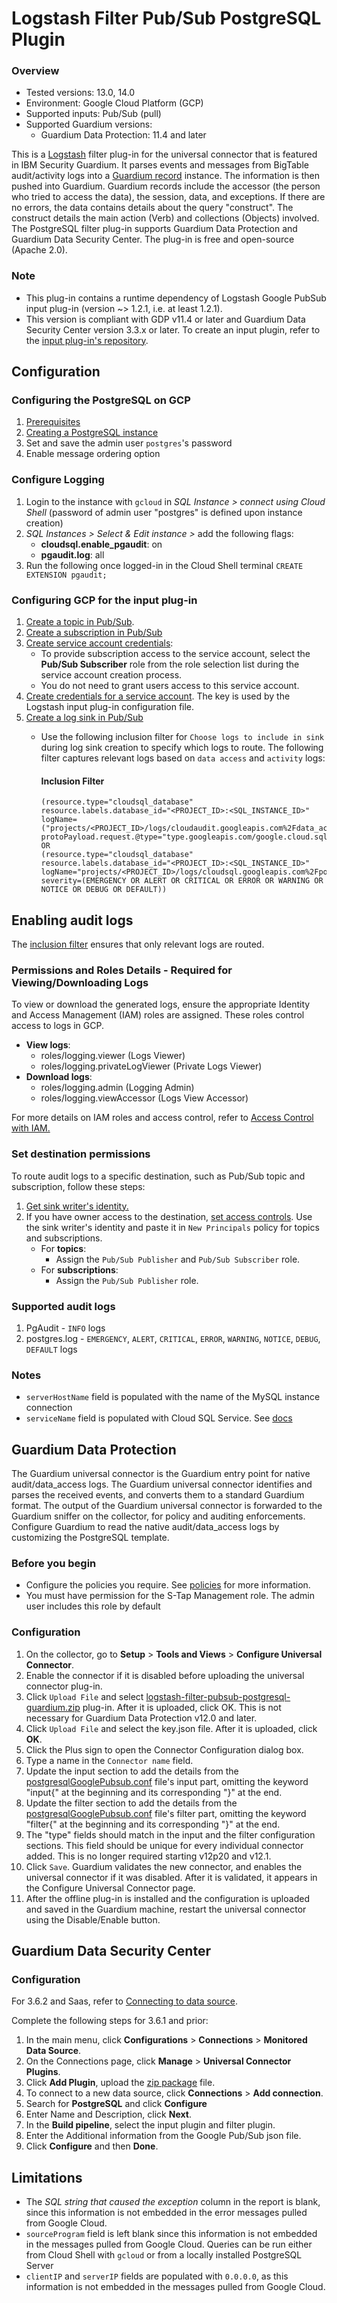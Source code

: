 # Logstash Filter Pub/Sub PostgreSQL Plugin
### Overview
* Tested versions: 13.0, 14.0
* Environment: Google Cloud Platform (GCP)
* Supported inputs: Pub/Sub (pull)
* Supported Guardium versions:
    * Guardium Data Protection: 11.4 and later

This is a [Logstash](https://github.com/elastic/logstash) filter plug-in for the universal connector that is featured in IBM Security Guardium. It parses events and messages from BigTable audit/activity logs into a [Guardium record](https://github.com/IBM/universal-connectors/raw/main/common/src/main/java/com/ibm/guardium/universalconnector/commons/structures/Record.java) instance. The information is then pushed into Guardium. Guardium records include the accessor (the person who tried to access the data), the session, data, and exceptions. If there are no errors, the data contains details about the query "construct". The construct details the main action (Verb) and collections (Objects) involved.
The PostgreSQL filter plug-in supports Guardium Data Protection and Guardium Data Security Center. The plug-in is free and open-source (Apache 2.0).


### Note
- This plug-in contains a runtime dependency of Logstash Google PubSub input plug-in (version ~> 1.2.1, i.e. at least 1.2.1).
- This version is compliant with GDP v11.4 or later and Guardium Data Security Center version 3.3.x or later. To create an input plugin, refer to the [input plug-in's repository](https://github.com/IBM/universal-connectors/tree/main/input-plugin/logstash-input-google-pubsub).

## Configuration


### Configuring the PostgreSQL on GCP
1. [Prerequisites](https://cloud.google.com/sql/docs/postgres/create-instance#before_you_begin)
2. [Creating a PostgreSQL instance](https://cloud.google.com/sql/docs/postgres/create-instance#create-2nd-gen)
3. Set and save the admin user `postgres`'s password
4. Enable message ordering option

### Configure Logging
1. Login to the instance with `gcloud` in *SQL Instance > connect using Cloud Shell* (password of admin user "postgres" is defined upon instance creation)
2. *SQL Instances > Select & Edit instance >* add the following flags:
    - **cloudsql.enable_pgaudit**: on
    - **pgaudit.log**: all
3. Run the following once logged-in in the Cloud Shell terminal
   `CREATE EXTENSION pgaudit;`

### Configuring GCP for the input plug-in
1. [Create a topic in Pub/Sub](https://cloud.google.com/pubsub/docs/create-topic#create_a_topic_2).
2. [Create a subscription in Pub/Sub](https://cloud.google.com/pubsub/docs/create-subscription#create_a_pull_subscription)
3. [Create service account credentials](https://developers.google.com/workspace/guides/create-credentials#create_a_service_account):
    - To provide subscription access to the service account, select the **Pub/Sub Subscriber** role from the role selection list during the service account creation process.
    - You do not need to grant users access to this service account.
4. [Create credentials for a service account](https://developers.google.com/workspace/guides/create-credentials#create_credentials_for_a_service_account). The key is used by the Logstash input plug-in configuration file.
5. [Create a log sink in Pub/Sub](https://cloud.google.com/logging/docs/export/configure_export_v2#creating_sink)
    * Use the following inclusion filter for ```Choose logs to include in sink``` during log sink creation to specify which logs to route.  The following filter captures relevant logs based on ```data access``` and ```activity``` logs:
   
      #### Inclusion Filter
          (resource.type="cloudsql_database" resource.labels.database_id="<PROJECT_ID>:<SQL_INSTANCE_ID>"
          logName=("projects/<PROJECT_ID>/logs/cloudaudit.googleapis.com%2Fdata_access")
          protoPayload.request.@type="type.googleapis.com/google.cloud.sql.audit.v1.PgAuditEntry")
          OR
          (resource.type="cloudsql_database" resource.labels.database_id="<PROJECT_ID>:<SQL_INSTANCE_ID>"
          logName="projects/<PROJECT_ID>/logs/cloudsql.googleapis.com%2Fpostgres.log"
          severity=(EMERGENCY OR ALERT OR CRITICAL OR ERROR OR WARNING OR NOTICE OR DEBUG OR DEFAULT))
       

## Enabling audit logs
The [inclusion filter](#Inclusion-Filter) ensures that only relevant logs are routed.

### Permissions and Roles Details - Required for Viewing/Downloading Logs
To view or download the generated logs, ensure the appropriate Identity and Access Management (IAM) roles are assigned. These roles control access to logs in GCP.
* **View logs**:
  - roles/logging.viewer (Logs Viewer)
  - roles/logging.privateLogViewer (Private Logs Viewer)
* **Download logs**:
    - roles/logging.admin (Logging Admin)
    - roles/logging.viewAccessor (Logs View Accessor)

For more details on IAM roles and access control, refer to [Access Control with IAM.](https://cloud.google.com/logging/docs/access-control)

### Set destination permissions
To route audit logs to a specific destination, such as Pub/Sub topic and subscription, follow these steps:

1. [Get sink writer's identity.](https://cloud.google.com/logging/docs/export/configure_export_v2#dest-auth)
2. If you have owner access to the destination, [set access controls](https://cloud.google.com/pubsub/docs/access-control#console). Use the sink writer's identity and paste it in ```New Principals``` policy for topics and subscriptions.
    - For **topics**:
        * Assign the ```Pub/Sub Publisher``` and ```Pub/Sub Subscriber``` role.
    - For **subscriptions**:
        - Assign the ```Pub/Sub Publisher``` role.


### Supported audit logs
  1. PgAudit - `INFO` logs
  2. postgres.log - `EMERGENCY`, `ALERT`, `CRITICAL`, `ERROR`, `WARNING`, `NOTICE`, `DEBUG`, `DEFAULT` logs

### Notes
- `serverHostName` field is populated with the name of the MySQL instance connection
- `serviceName` field is populated with Cloud SQL Service. See [docs](https://cloud.google.com/sql/docs/postgres)

## Guardium Data Protection
The Guardium universal connector is the Guardium entry point for native audit/data_access logs. The Guardium universal connector identifies and parses the received events, and converts them to a standard Guardium format. The output of the Guardium universal connector is forwarded to the Guardium sniffer on the collector, for policy and auditing enforcements. Configure Guardium to read the native audit/data_access logs by customizing the PostgreSQL template.

### Before you begin
* Configure the policies you require. See [policies](/docs/#policies) for more information.
* You must have permission for the S-Tap Management role. The admin user includes this role by default

### Configuration
1. On the collector, go to **Setup** > **Tools and Views** > **Configure Universal Connector**.
2. Enable the connector if it is disabled before uploading the universal connector plug-in.
3. Click ```Upload File``` and select [logstash-filter-pubsub-postgresql-guardium.zip](gi-pubsub-postgresql-package/PostgreSQL/logstash-filter-pubsub-postgresql-guardium.zip) plug-in. After it is uploaded, click OK. This is not necessary for Guardium Data Protection v12.0 and later.
4. Click ```Upload File``` and select the key.json file. After it is uploaded, click **OK**.
5. Click the Plus sign to open the Connector Configuration dialog box.
6. Type a name in the ```Connector name``` field.
7. Update the input section to add the details from the [postgresqlGooglePubsub.conf](postgresqlGooglePubsub.conf) file's input part, omitting the keyword "input{" at the beginning and its corresponding "}" at the end.
8. Update the filter section to add the details from the [postgresqlGooglePubsub.conf](postgresqlGooglePubsub.conf) file's filter part, omitting the keyword "filter{" at the beginning and its corresponding "}" at the end.
9. The "type" fields should match in the input and the filter configuration sections. This field should be unique for every individual connector added. This is no longer required starting v12p20 and v12.1.
10. Click ```Save```. Guardium validates the new connector, and enables the universal connector if it was disabled. After it is validated, it appears in the Configure Universal Connector page.
11. After the offline plug-in is installed and the configuration is uploaded and saved in the Guardium machine, restart the universal connector using the Disable/Enable button.

## Guardium Data Security Center

### Configuration
For 3.6.2 and Saas, refer to [Connecting to data source](https://www.ibm.com/docs/en/gdsc/saas?topic=connector-connecting-data-source-by-using-universal).

Complete the following steps for 3.6.1 and prior:
1. In the main menu, click **Configurations** > **Connections** > **Monitored Data Source**.
2. On the Connections page, click **Manage** > **Universal Connector Plugins**.
3. Click **Add Plugin**, upload the [zip package](GI-PubSubPostgreSQLPackage.zip) file.
4. To connect to a new data source, click **Connections** > **Add connection**.
5. Search for **PostgreSQL** and click **Configure**
6. Enter  Name and Description, click **Next**.
7. In the **Build pipeline**, select the input plugin and filter plugin.
8. Enter the Additional information from the Google Pub/Sub json file.
9. Click **Configure** and then **Done**.


## Limitations
- The _SQL string that caused the exception_ column in the report is blank, since this information is not embedded in the error messages pulled from Google Cloud.
- `sourceProgram` field is left blank since this information is not embedded in the messages pulled from Google Cloud. Queries can be run either from Cloud Shell with `gcloud` or from a locally installed PostgreSQL Server
- `clientIP` and `serverIP` fields are populated with `0.0.0.0`, as this information is not embedded in the messages pulled from Google Cloud.